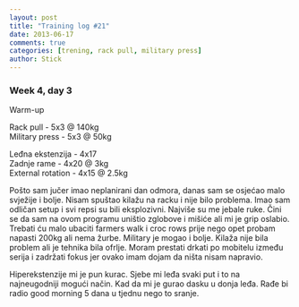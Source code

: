 ```yaml
---
layout: post
title: "Training log #21"
date: 2013-06-17
comments: true
categories: [trening, rack pull, military press]
author: Stick
---
```


### Week 4, day 3        

Warm-up  

Rack pull - 5x3 @ 140kg  
Military press - 5x3 @ 50kg  
 
Leđna ekstenzija - 4x17  
Zadnje rame - 4x20 @ 3kg  
External rotation - 4x15 @ 2.5kg  

Pošto sam jučer imao neplanirani dan odmora, danas sam se osjećao malo svježije i bolje. Nisam spuštao kilažu na racku i nije bilo problema. Imao sam odličan setup i svi repsi su bili eksplozivni. Najviše su me jebale ruke. Čini se da sam na ovom programu uništio zglobove i mišiće ali mi je grip oslabio. Trebati ću malo ubaciti farmers walk i croc rows prije nego opet probam napasti 200kg ali nema žurbe. Military je mogao i bolje. Kilaža nije bila problem ali je tehnika bila ofrlje. Moram prestati drkati po mobitelu između serija i zadržati fokus jer ovako imam dojam da ništa nisam napravio. 

Hiperekstenzije mi je pun kurac. Sjebe mi leđa svaki put i to na najneugodniji mogući način. Kad da mi je gurao dasku u donja leđa. Rađe bi radio good morning 5 dana u tjednu nego to sranje. 

